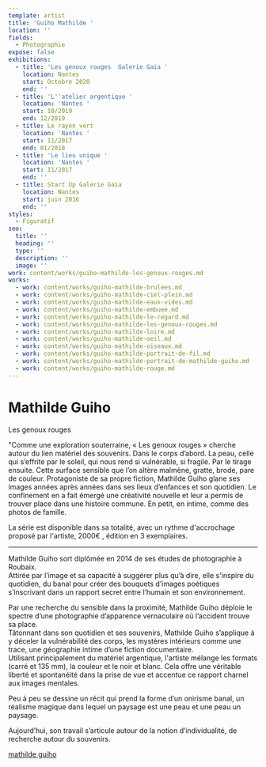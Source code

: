 ```yaml
---
template: artist
title: 'Guiho Mathilde '
location: ''
fields:
  - Photographie
expose: false
exhibitions:
  - title: 'Les genoux rouges  Galerie Gaia '
    location: Nantes
    start: Octobre 2020
    end: ''
  - title: 'L''atelier argentique '
    location: 'Nantes '
    start: 10/2019
    end: 12/2019
  - title: Le rayon vert
    location: 'Nantes '
    start: 11/2017
    end: 01/2018
  - title: 'Le lieu unique '
    location: 'Nantes '
    start: 11/2017
    end: ''
  - title: Start Up Galerie Gaia
    location: Nantes
    start: juin 2016
    end: ''
styles:
  - Figuratif
seo:
  title: ''
  heading: ''
  type: ''
  description: ''
  image: ''
work: content/works/guiho-mathilde-les-genoux-rouges.md
works:
  - work: content/works/guiho-mathilde-brulees.md
  - work: content/works/guiho-mathilde-ciel-plein.md
  - work: content/works/guiho-mathilde-eaux-vides.md
  - work: content/works/guiho-mathilde-embuee.md
  - work: content/works/guiho-mathilde-le-regard.md
  - work: content/works/guiho-mathilde-les-genoux-rouges.md
  - work: content/works/guiho-mathilde-loire.md
  - work: content/works/guiho-mathilde-oeil.md
  - work: content/works/guiho-mathilde-oiseaux.md
  - work: content/works/guiho-mathilde-portrait-de-fil.md
  - work: content/works/guiho-mathilde-portrait-de-mathilde-guiho.md
  - work: content/works/guiho-mathilde-rouge.md
---
```

# Mathilde Guiho

Les genoux rouges

"Comme une exploration souterraine, « Les genoux rouges » cherche autour du lien matériel des souvenirs. Dans le corps d’abord. La peau, celle qui s’effrite par le soleil, qui nous rend si vulnérable, si fragile. Par le tirage ensuite. Cette surface sensible que l’on altère malmène, gratte, brode, pare de couleur. Protagoniste de sa propre fiction, Mathilde Guiho glane ses images années après années dans ses lieux d’enfances et son quotidien. Le confinement en a fait émergé une créativité nouvelle et leur a permis de trouver place dans une histoire commune. En petit, en intime, comme des photos de famille.

La série est disponible dans sa totalité, avec un rythme d'accrochage proposé par l'artiste, 2000€ , édition en 3 exemplaires.

***

Mathilde Guiho sort diplômée en 2014 de ses études de photographie à Roubaix.  
Attirée par l’image et sa capacité à suggérer plus qu’à dire, elle s'inspire du quotidien, du banal pour créer des bouquets d’images poétiques s’inscrivant dans un rapport secret entre l’humain et son environnement.

Par une recherche du sensible dans la proximité, Mathilde Guiho déploie le spectre d’une photographie d’apparence vernaculaire où l’accident trouve sa place.  
Tâtonnant dans son quotidien et ses souvenirs, Mathilde Guiho s’applique à y déceler la vulnérabilité des corps, les mystères intérieurs comme une trace, une géographie intime d’une fiction documentaire.  
Utilisant principalement du matériel argentique, l'artiste mélange les formats (carré et 135 mm), la couleur et le noir et blanc. Cela offre une véritable liberté et spontanéité dans la prise de vue et accentue ce rapport charnel aux images mentales.

Peu à peu se dessine un récit qui prend la forme d’un onirisme banal, un réalisme magique dans lequel un paysage est une peau et une peau un paysage.

Aujourd’hui, son travail s’articule autour de la notion d’individualité, de recherche autour du souvenirs.

[mathilde guiho](https://mathildeguiho.fr/ "mathilde guiho")
